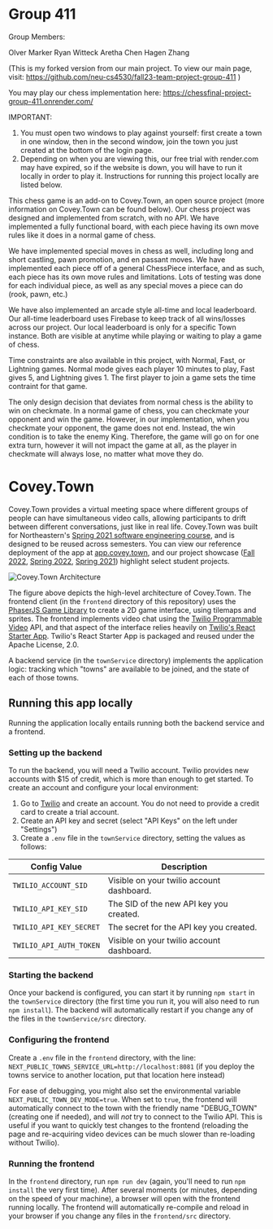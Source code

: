 # Group 411

Group Members:

Olver Marker
Ryan Witteck
Aretha Chen
Hagen Zhang

(This is my forked version from our main project. To view our main page, visit: https://github.com/neu-cs4530/fall23-team-project-group-411 ) 

You may play our chess implementation here: https://chessfinal-project-group-411.onrender.com/ 

IMPORTANT: 
1. You must open two windows to play against yourself: first create a town in one window, then in the second window, join the town you just created at the bottom of the login page.
2. Depending on when you are viewing this, our free trial with render.com may have expired, so if the website is down, you will have to run it locally in order to play it. Instructions for running this project locally are listed below.

This chess game is an add-on to Covey.Town, an open source project (more information on Covey.Town can be found below). Our chess project was designed and implemented from scratch, with no API. We have implemented a fully functional board, with each piece having its own move rules like it does in a normal game of chess. 

We have implemented special moves in chess as well, including long and short castling, pawn promotion, and en passant moves. We have implemented each piece off of a general ChessPiece interface, and as such, each piece has its own move rules and limitations. Lots of testing was done for each individual piece, as well as any special moves a piece can do (rook, pawn, etc.)

We have also implemented an arcade style all-time and local leaderboard. Our all-time leaderboard uses Firebase to keep track of all wins/losses across our project. Our local leaderboard is only for a specific Town instance. Both are visible at anytime while playing or waiting to play a game of chess. 

Time constraints are also available in this project, with Normal, Fast, or Lightning games. Normal mode gives each player 10 minutes to play, Fast gives 5, and Lightning gives 1. The first player to join a game sets the time contraint for that game. 

The only design decision that deviates from normal chess is the ability to win on checkmate. In a normal game of chess, you can checkmate your opponent and win the game. However, in our implementation, when you checkmate your opponent, the game does not end. Instead, the win condition is to take the enemy King. Therefore, the game will go on for one extra turn, however it will not impact the game at all, as the player in checkmate will always lose, no matter what move they do. 

# Covey.Town

Covey.Town provides a virtual meeting space where different groups of people can have simultaneous video calls, allowing participants to drift between different conversations, just like in real life.
Covey.Town was built for Northeastern's [Spring 2021 software engineering course](https://neu-se.github.io/CS4530-CS5500-Spring-2021/), and is designed to be reused across semesters.
You can view our reference deployment of the app at [app.covey.town](https://app.covey.town/), and our project showcase ([Fall 2022](https://neu-se.github.io/CS4530-Fall-2022/assignments/project-showcase), [Spring 2022](https://neu-se.github.io/CS4530-Spring-2022/assignments/project-showcase), [Spring 2021](https://neu-se.github.io/CS4530-CS5500-Spring-2021/project-showcase)) highlight select student projects.

![Covey.Town Architecture](docs/covey-town-architecture.png)

The figure above depicts the high-level architecture of Covey.Town.
The frontend client (in the `frontend` directory of this repository) uses the [PhaserJS Game Library](https://phaser.io) to create a 2D game interface, using tilemaps and sprites.
The frontend implements video chat using the [Twilio Programmable Video](https://www.twilio.com/docs/video) API, and that aspect of the interface relies heavily on [Twilio's React Starter App](https://github.com/twilio/twilio-video-app-react). Twilio's React Starter App is packaged and reused under the Apache License, 2.0.

A backend service (in the `townService` directory) implements the application logic: tracking which "towns" are available to be joined, and the state of each of those towns.

## Running this app locally

Running the application locally entails running both the backend service and a frontend.

### Setting up the backend

To run the backend, you will need a Twilio account. Twilio provides new accounts with $15 of credit, which is more than enough to get started.
To create an account and configure your local environment:

1. Go to [Twilio](https://www.twilio.com/) and create an account. You do not need to provide a credit card to create a trial account.
2. Create an API key and secret (select "API Keys" on the left under "Settings")
3. Create a `.env` file in the `townService` directory, setting the values as follows:

| Config Value            | Description                               |
| ----------------------- | ----------------------------------------- |
| `TWILIO_ACCOUNT_SID`    | Visible on your twilio account dashboard. |
| `TWILIO_API_KEY_SID`    | The SID of the new API key you created.   |
| `TWILIO_API_KEY_SECRET` | The secret for the API key you created.   |
| `TWILIO_API_AUTH_TOKEN` | Visible on your twilio account dashboard. |

### Starting the backend

Once your backend is configured, you can start it by running `npm start` in the `townService` directory (the first time you run it, you will also need to run `npm install`).
The backend will automatically restart if you change any of the files in the `townService/src` directory.

### Configuring the frontend

Create a `.env` file in the `frontend` directory, with the line: `NEXT_PUBLIC_TOWNS_SERVICE_URL=http://localhost:8081` (if you deploy the towns service to another location, put that location here instead)

For ease of debugging, you might also set the environmental variable `NEXT_PUBLIC_TOWN_DEV_MODE=true`. When set to `true`, the frontend will
automatically connect to the town with the friendly name "DEBUG_TOWN" (creating one if needed), and will *not* try to connect to the Twilio API. This is useful if you want to quickly test changes to the frontend (reloading the page and re-acquiring video devices can be much slower than re-loading without Twilio).

### Running the frontend

In the `frontend` directory, run `npm run dev` (again, you'll need to run `npm install` the very first time). After several moments (or minutes, depending on the speed of your machine), a browser will open with the frontend running locally.
The frontend will automatically re-compile and reload in your browser if you change any files in the `frontend/src` directory.
